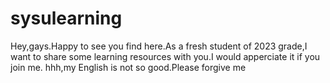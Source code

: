 # sysulearning
Hey,gays.Happy to see you find here.As a fresh student of 2023 grade,I want to share some learning resources with you.I would apperciate it if you join me.
 hhh,my English is not so good.Please forgive me
